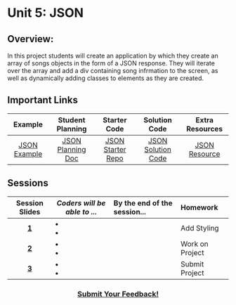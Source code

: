 # Unit 5: JSON 

## Overview: 
In this project students will create an application by which they create an array of songs objects in the form of a JSON response. They will iterate over the array and add a div containing song infrmation to the screen, as well as dynamically adding classes to elements as they are created.

## Important Links

| Example | Student Planning |  Starter Code | Solution Code  |  Extra Resources |
|:-------:|:-------:|:-------:|:-------:|:-------:|
| [JSON Example](https://ScriptEdcurriculum.github.io//advanced_playlist_solution)| [JSON Planning Doc](https://docs.google.com/document/d/1JBjicVmEc6TKg-6Mz4ET407vgrdO0nd6vUjBUftkJ4M) | [JSON Starter Repo](https://github.com/ScriptEdcurriculum/advanced_playlist_startercode) | [JSON Solution Code](https://github.com/ScriptEdcurriculum/advanced_playlist_solution) | [JSON Resource]() |

## Sessions 
|Session Slides|*Coders will be able to ...*|By the end of the session...|Homework|
|:-------:|-------|:-------|:-------|
|[**1**](https://docs.google.com/presentation/d/1r-jrg8aBtzApm5YOBokQ22VIBVAsLoqmr6PVx118h50/edit?ts=5963fa30#slide=id.g1e220fa94a_0_26)| <li></li>  <li></li> | |Add Styling|
|[**2**](https://docs.google.com/presentation/d/1r-jrg8aBtzApm5YOBokQ22VIBVAsLoqmr6PVx118h50/edit?ts=5963fa30#slide=id.g1f587f6424_5_5)| <li></li>  <li></li> | |Work on Project|
|[**3**](https://docs.google.com/presentation/d/1r-jrg8aBtzApm5YOBokQ22VIBVAsLoqmr6PVx118h50/edit?ts=5963fa30#slide=id.g1e220fa94a_0_4)| <li></li>  <li></li> | |Submit Project|

<h3 align="center"><a href="https://docs.google.com/forms/d/e/1FAIpQLSdmoYjRk6tqJHI5Y1ELjOZ7tiYj58dmoIBEeUaXK5ciIdljIg/viewform">Submit Your Feedback!</a></h3>
